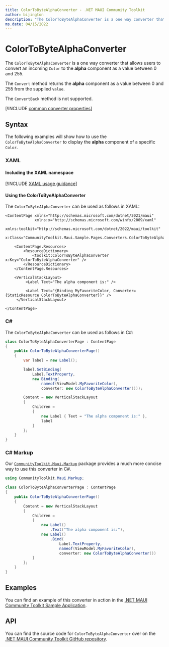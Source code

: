 ```yaml
---
title: ColorToByteAlphaConverter - .NET MAUI Community Toolkit
author: bijington
description: "The ColorToByteAlphaConverter is a one way converter that allows users to convert an incoming Color to the alpha component as a value between 0 and 255."
ms.date: 04/15/2022
---
```


# ColorToByteAlphaConverter

The `ColorToByteAlphaConverter` is a one way converter that allows users to convert an incoming `Color` to the **alpha** component as a value between 0 and 255.

The `Convert` method returns the **alpha** component as a value between 0 and 255 from the supplied `value`.

The `ConvertBack` method is not supported.

[!INCLUDE [common converter properties](../includes/communitytoolkit-converter.md)]

## Syntax

The following examples will show how to use the `ColorToByteAlphaConverter` to display the **alpha** component of a specific `Color`.

### XAML

#### Including the XAML namespace

[!INCLUDE [XAML usage guidance](../includes/xaml-usage.md)]

#### Using the ColorToByeAlphaConverter

The `ColorToByteAlphaConverter` can be used as follows in XAML:

```xaml
<ContentPage xmlns="http://schemas.microsoft.com/dotnet/2021/maui"
             xmlns:x="http://schemas.microsoft.com/winfx/2009/xaml"
             xmlns:toolkit="http://schemas.microsoft.com/dotnet/2022/maui/toolkit"
             x:Class="CommunityToolkit.Maui.Sample.Pages.Converters.ColorToByteAlphaConverterPage">

    <ContentPage.Resources>
        <ResourceDictionary>
            <toolkit:ColorToByteAlphaConverter x:Key="ColorToByteAlphaConverter" />
        </ResourceDictionary>
    </ContentPage.Resources>

    <VerticalStackLayout>
         <Label Text="The alpha component is:" />

         <Label Text="{Binding MyFavoriteColor, Converter={StaticResource ColorToByteAlphaConverter}}" />
     </VerticalStackLayout>

</ContentPage>
```

### C#

The `ColorToByteAlphaConverter` can be used as follows in C#:

```csharp
class ColorToByteAlphaConverterPage : ContentPage
{
    public ColorToByteAlphaConverterPage()
    {
        var label = new Label();

 		label.SetBinding(
 			Label.TextProperty,
 			new Binding(
 				nameof(ViewModel.MyFavoriteColor),
 				converter: new ColorToByteAlphaConverter()));

 		Content = new VerticalStackLayout
 		{
 			Children =
 			{
 				new Label { Text = "The alpha component is:" },
 				label
 			}
 		};
    }
}
```

### C# Markup

Our [`CommunityToolkit.Maui.Markup`](../markup/markup.md) package provides a much more concise way to use this converter in C#.

```csharp
using CommunityToolkit.Maui.Markup;

class ColorToByteAlphaConverterPage : ContentPage
{
    public ColorToByteAlphaConverterPage()
    {
        Content = new VerticalStackLayout
        {
            Children =
            {
                new Label()
                    .Text("The alpha component is:"),
                new Label()
                    .Bind(
                        Label.TextProperty,
                        nameof(ViewModel.MyFavoriteColor),
                        converter: new ColorToByteAlphaConverter())
            }
        };
    }
}
```

## Examples

You can find an example of this converter in action in the [.NET MAUI Community Toolkit Sample Application](https://github.com/CommunityToolkit/Maui/blob/main/samples/CommunityToolkit.Maui.Sample/Pages/Converters/ColorsConverterPage.xaml).

## API

You can find the source code for `ColorToByteAlphaConverter` over on the [.NET MAUI Community Toolkit GitHub repository](https://github.com/CommunityToolkit/Maui/blob/main/src/CommunityToolkit.Maui/Converters/ColorToComponentConverter.shared.cs).
